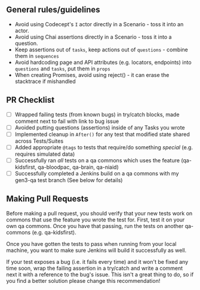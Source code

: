 ## General rules/guidelines
- Avoid using Codecept's `I` actor directly in a Scenario - toss it into an actor.
- Avoid using Chai assertions directly in a Scenario - toss it into a question.
- Keep assertions out of `tasks`, keep actions out of `questions` - combine them in `sequences`
- Avoid hardcoding page and API attributes (e.g. locators, endpoints) into `questions` and `tasks`, put them in `props`
- When creating Promises, avoid using reject() - it can erase the stacktrace if mishandled

## PR Checklist
- [ ] Wrapped failing tests (from known bugs) in try/catch blocks, made comment next to fail with link to bug issue
- [ ] Avoided putting questions (assertions) inside of any Tasks you wrote
- [ ] Implemented cleanup in `After()` for any test that modified state shared across Tests/Suites
- [ ] Added appropriate `@tags` to tests that require/do something *special* (e.g. requires simulated data)
- [ ] Successfully ran _all_ tests on a qa commons which uses the feature (qa-kidsfirst, qa-bloodpac, qa-brain, qa-niaid)
- [ ] Successfully completed a Jenkins build on a qa commons with my gen3-qa test branch
(See below for details)

## Making Pull Requests
Before making a pull request, you should verify that your new tests work on commons that use the feature you wrote the test for. First, test it on your own qa commons. Once you have that passing, run the tests on another qa-commons (e.g. qa-kidsfirst).

Once you have gotten the tests to pass when running from your local machine, you want to make sure Jenkins will build it successfully as well.

If your test exposes a bug (i.e. it fails every time) and it won't be fixed any time soon, wrap the failing assertion in a try/catch and write a comment next it with a reference to the bug's issue. This isn't a great thing to do, so if you find a better solution please change this recommendation!

